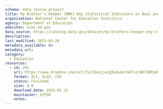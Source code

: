 ```yaml
---
schema: data_rescue_project 
title: My Brother's Keeper (MBK) Key Statistical Indicators on Boys and Men of Color
organization: National Center for Education Statistics
agency: Department of Education
websites: nces.ed.gov
data_source: https://catalog.data.gov/dataset/my-brothers-keeper-key-statistical-indicators-on-boys-and-men-of-color-83d9e
description: 
last_modified: 2025-03-26
metadata_available: No
metadata_url: 
category:
  - Education 
resources:
  - id: 291
    url: https://www.dropbox.com/scl/fo/32ezijw2g9w3umx744fvz/AK7JBPq4n3-TYUaPwGhYJqA?rlkey=nv191d13woxvp2n3dy99s8b22&dl=0
    format: XLS, XLSX, CSV
    status: Finished
    size: 0.0
    download_date: 2025-01-31
    maintainer: ICPSR
    notes: 
---
```

